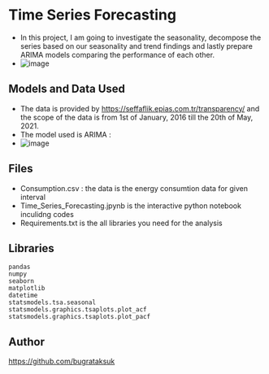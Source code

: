 # Time Series Forecasting


- In this project, I am going to investigate the seasonality, decompose the series based on our seasonality and trend findings and lastly prepare ARIMA models comparing the performance of each other. 
- ![image](https://user-images.githubusercontent.com/73999139/151782805-db68a177-1d1d-4553-8297-129fc0c34241.png)


## Models and Data Used 
- The data is provided by  https://seffaflik.epias.com.tr/transparency/ and the scope of the data is from 1st of January, 2016 till the 20th of May, 2021.
-  The model used is ARIMA : 
-  ![image](https://user-images.githubusercontent.com/73999139/151782582-e0fdb830-5460-4cef-a847-211501fb89e5.png)

## Files 
- Consumption.csv : the data is the energy consumtion data for given interval 
- Time_Series_Forecasting.jpynb is the interactive python notebook inculidng codes
- Requirements.txt is the all libraries you need for the analysis

## Libraries 
```
pandas
numpy
seaborn
matplotlib
datetime
statsmodels.tsa.seasonal
statsmodels.graphics.tsaplots.plot_acf
statsmodels.graphics.tsaplots.plot_pacf
```

## Author 

https://github.com/bugrataksuk


